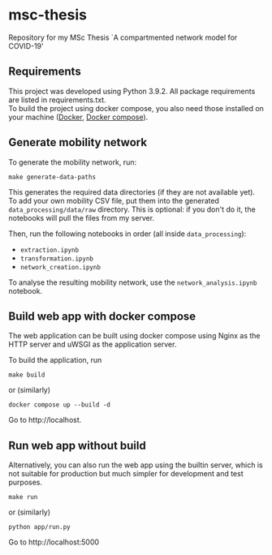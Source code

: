 # msc-thesis
Repository for my MSc Thesis `A compartmented network model for COVID-19'

## Requirements
This project was developed using Python 3.9.2. All package requirements are listed in requirements.txt.  
To build the project using docker compose, you also need those installed on your machine
([Docker](https://docs.docker.com/engine/install/), [Docker compose](https://docs.docker.com/compose/install/)).

## Generate mobility network
To generate the mobility network, run:

```shell
make generate-data-paths
```

This generates the required data directories (if they are not available yet).
To add your own mobility CSV file, put them into the generated 
`data_processing/data/raw` directory. This is optional: if you don't do it, the
notebooks will pull the files from my server.

Then, run the following notebooks in order (all inside `data_processing`):
- `extraction.ipynb`
- `transformation.ipynb`
- `network_creation.ipynb`

To analyse the resulting mobility network, use the `network_analysis.ipynb` notebook.

## Build web app with docker compose
The web application can be built using docker compose using Nginx as the HTTP server and uWSGI as the application 
server.

To build the application, run

```shell
make build
```

or (similarly)
```shell
docker compose up --build -d
```

Go to http://localhost.

## Run web app without build
Alternatively, you can also run the web app using the builtin server, which is not suitable for 
production but much simpler for development and test purposes.

```shell
make run
```

or (similarly)

```shell
python app/run.py
```

Go to http://localhost:5000
